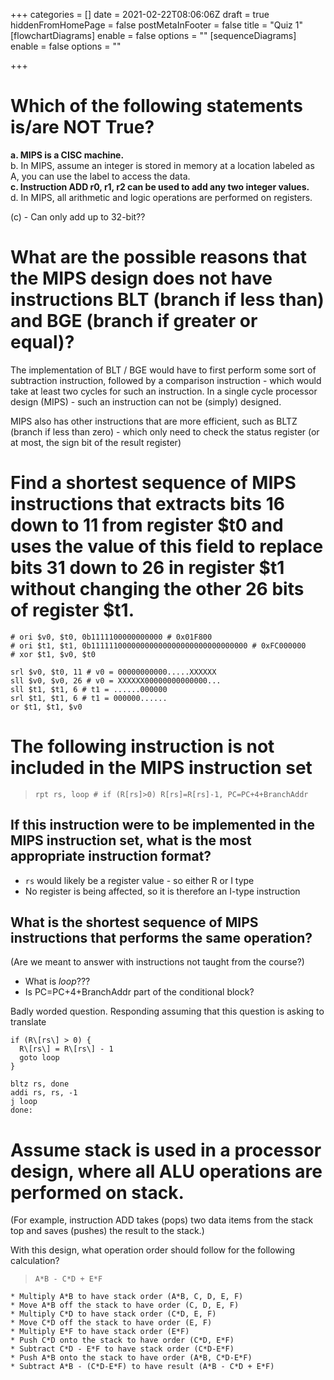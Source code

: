 +++
categories = []
date = 2021-02-22T08:06:06Z
draft = true
hiddenFromHomePage = false
postMetaInFooter = false
title = "Quiz 1"
[flowchartDiagrams]
enable = false
options = ""
[sequenceDiagrams]
enable = false
options = ""

+++
# Which of the following statements is/are NOT True?

**a. MIPS is a CISC machine.**  
b. In MIPS, assume an integer is stored in memory at a location labeled as A, you can use the label to access the data.  
**c. Instruction ADD r0, r1, r2 can be used to add any two integer values.**  
d. In MIPS, all arithmetic and logic operations are performed on registers.

(c) - Can only add up to 32-bit??

# What are the possible reasons that the MIPS design does not have instructions BLT (branch if less than) and BGE (branch if greater or equal)?

The implementation of BLT / BGE would have to first perform some sort of subtraction instruction, followed by a comparison instruction - which would take at least two cycles for such an instruction. In a single cycle processor design (MIPS) - such an instruction can not be (simply) designed.

MIPS also has other instructions that are more efficient, such as BLTZ (branch if less than zero) - which only need to check the status register (or at most, the sign bit of the result register)

# Find a shortest sequence of MIPS instructions that extracts bits 16 down to 11 from register $t0 and uses the value of this field to replace bits 31 down to 26 in register $t1 without changing the other 26 bits of register $t1.

``` 
# ori $v0, $t0, 0b1111100000000000 # 0x01F800
# ori $t1, $t1, 0b11111100000000000000000000000000000 # 0xFC000000
# xor $t1, $v0, $t0

srl $v0, $t0, 11 # v0 = 00000000000.....XXXXXX
sll $v0, $v0, 26 # v0 = XXXXXX00000000000000...
sll $t1, $t1, 6 # t1 = ......000000
srl $t1, $t1, 6 # t1 = 000000......
or $t1, $t1, $v0
```

# The following instruction is not included in the MIPS instruction set

> `rpt rs, loop # if (R[rs]>0) R[rs]=R[rs]-1, PC=PC+4+BranchAddr`

## If this instruction were to be implemented in the MIPS instruction set, what is the most appropriate instruction format?

* `rs` would likely be a register value - so either R or I type
* No register is being affected, so it is therefore an I-type instruction

## What is the shortest sequence of MIPS instructions that performs the same operation?

(Are we meant to answer with instructions not taught from the course?)

* What is _loop_???
* Is PC=PC+4+BranchAddr part of the conditional block?

Badly worded question. Responding assuming that this question is asking to translate

    if (R\[rs\] > 0) {  
      R\[rs\] = R\[rs\] - 1  
      goto loop  
    }
    
    bltz rs, done  
    addi rs, rs, -1  
    j loop  
    done:

# Assume stack is used in a processor design, where all ALU operations are performed on stack.

(For example, instruction ADD takes (pops) two data items from the stack top and saves (pushes) the result to the stack.)

With this design, what operation order should follow for the following calculation?

> `A*B - C*D + E*F`

    * Multiply A*B to have stack order (A*B, C, D, E, F)
    * Move A*B off the stack to have order (C, D, E, F)
    * Multiply C*D to have stack order (C*D, E, F)
    * Move C*D off the stack to have order (E, F)
    * Multiply E*F to have stack order (E*F)
    * Push C*D onto the stack to have order (C*D, E*F)
    * Subtract C*D - E*F to have stack order (C*D-E*F)
    * Push A*B onto the stack to have order (A*B, C*D-E*F)
    * Subtract A*B - (C*D-E*F) to have result (A*B - C*D + E*F)